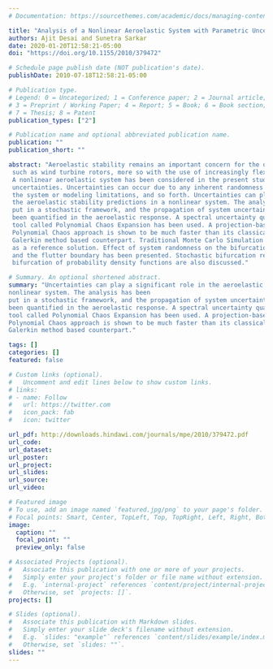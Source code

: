 ```yaml
---
# Documentation: https://sourcethemes.com/academic/docs/managing-content/

title: "Analysis of a Nonlinear Aeroelastic System with Parametric Uncertainties Using Polynomial Chaos Expansion"
authors: Ajit Desai and Sunetra Sarkar
date: 2020-01-20T12:58:21-05:00
doi: "https://doi.org/10.1155/2010/379472"

# Schedule page publish date (NOT publication's date).
publishDate: 2010-07-18T12:58:21-05:00

# Publication type.
# Legend: 0 = Uncategorized; 1 = Conference paper; 2 = Journal article;
# 3 = Preprint / Working Paper; 4 = Report; 5 = Book; 6 = Book section;
# 7 = Thesis; 8 = Patent
publication_types: ["2"]

# Publication name and optional abbreviated publication name.
publication: ""
publication_short: ""

abstract: "Aeroelastic stability remains an important concern for the design of modern structures
 such as wind turbine rotors, more so with the use of increasingly flexible blades.
 A nonlinear aeroelastic system has been considered in the present study with parametric
 uncertainties. Uncertainties can occur due to any inherent randomness in
 the system or modeling limitations, and so forth. Uncertainties can play a significant role in
 the aeroelastic stability predictions in a nonlinear system. The analysis has been
 put in a stochastic framework, and the propagation of system uncertainties has
 been quantified in the aeroelastic response. A spectral uncertainty quantification
 tool called Polynomial Chaos Expansion has been used. A projection-based nonintrusive
 Polynomial Chaos approach is shown to be much faster than its classical
 Galerkin method based counterpart. Traditional Monte Carlo Simulation is used
 as a reference solution. Effect of system randomness on the bifurcation behavior
 and the flutter boundary has been presented. Stochastic bifurcation results and
 bifurcation of probability density functions are also discussed."

# Summary. An optional shortened abstract.
summary: "Uncertainties can play a significant role in the aeroelastic stability predictions in a
nonlinear system. The analysis has been
put in a stochastic framework, and the propagation of system uncertainties has
been quantified in the aeroelastic response. A spectral uncertainty quantification
tool called Polynomial Chaos Expansion has been used. A projection-based nonintrusive
Polynomial Chaos approach is shown to be much faster than its classical
Galerkin method based counterpart."

tags: []
categories: []
featured: false

# Custom links (optional).
#   Uncomment and edit lines below to show custom links.
# links:
# - name: Follow
#   url: https://twitter.com
#   icon_pack: fab
#   icon: twitter

url_pdf: http://downloads.hindawi.com/journals/mpe/2010/379472.pdf
url_code:
url_dataset:
url_poster:
url_project:
url_slides:
url_source:
url_video:

# Featured image
# To use, add an image named `featured.jpg/png` to your page's folder.
# Focal points: Smart, Center, TopLeft, Top, TopRight, Left, Right, BottomLeft, Bottom, BottomRight.
image:
  caption: ""
  focal_point: ""
  preview_only: false

# Associated Projects (optional).
#   Associate this publication with one or more of your projects.
#   Simply enter your project's folder or file name without extension.
#   E.g. `internal-project` references `content/project/internal-project/index.md`.
#   Otherwise, set `projects: []`.
projects: []

# Slides (optional).
#   Associate this publication with Markdown slides.
#   Simply enter your slide deck's filename without extension.
#   E.g. `slides: "example"` references `content/slides/example/index.md`.
#   Otherwise, set `slides: ""`.
slides: ""
---
```

